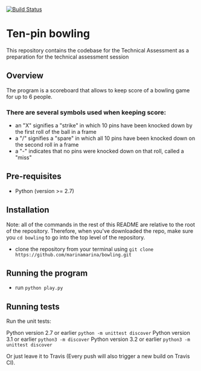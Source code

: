 [![Build Status](https://travis-ci.org/marinamarina/bowling.svg?branch=master)](https://travis-ci.org/marinamarina/bowling)

# Ten-pin bowling
This repository contains the codebase for the Technical Assessment as a preparation for the technical assessment session

## Overview

The program is a scoreboard that allows to keep score of a bowling game for up to 6 people.

### There are several symbols used when keeping score:
* an "X" signifies a "strike" in which 10 pins have been knocked down by the first roll of the ball in a frame
* a "/" signifies a "spare" in which all 10 pins have been knocked down on the second roll in a frame
* a "-" indicates that no pins were knocked down on that roll, called a "miss"



## Pre-requisites

* Python (version >= 2.7)

## Installation

Note: all of the commands in the rest of this README are relative to the root of the repository. Therefore, when you've downloaded the repo, make sure you `cd bowling` to go into the top level of the repository.

* clone the repository from your terminal using `git clone https://github.com/marinamarina/bowling.git`

## Running the program

* run `python play.py`

## Running tests

Run the unit tests:

Python version 2.7 or earlier `python -m unittest discover`
Python version 3.1 or earlier `python3 -m discover`
Python version 3.2 or earlier `python3 -m unittest discover`

Or just leave it to Travis (Every push will also trigger a new build on Travis CI).